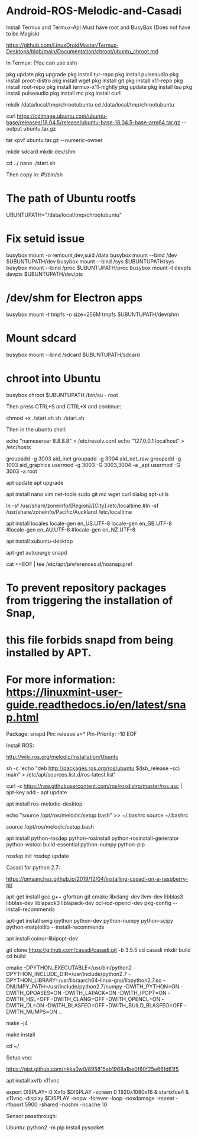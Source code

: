 # Android-ROS-Melodic-and-Casadi

Install Termux and Termux-Api
Must have root and BusyBox (Does not have to be Magisk)

https://github.com/LinuxDroidMaster/Termux-Desktops/blob/main/Documentation/chroot/ubuntu_chroot.md

In Termux: (You can use ssh)

pkg update
pkg upgrade
pkg install tur-repo
pkg install pulseaudio
pkg install proot-distro
pkg install wget
pkg install git
pkg install x11-repo
pkg install root-repo
pkg install termux-x11-nightly
pkg update
pkg install tsu
pkg install pulseaudio
pkg install mc
pkg install curl

mkdir /data/local/tmp/chrootubuntu
cd /data/local/tmp/chrootubuntu

curl https://cdimage.ubuntu.com/ubuntu-base/releases/18.04.5/release/ubuntu-base-18.04.5-base-arm64.tar.gz --output ubuntu.tar.gz

tar xpvf ubuntu.tar.gz --numeric-owner

mkdir sdcard
mkdir dev/shm

cd ../
nano ./start.sh

Then copy in:
#!/bin/sh

# The path of Ubuntu rootfs
UBUNTUPATH="/data/local/tmp/chrootubuntu"

# Fix setuid issue
busybox mount -o remount,dev,suid /data
busybox mount --bind /dev $UBUNTUPATH/dev
busybox mount --bind /sys $UBUNTUPATH/sys
busybox mount --bind /proc $UBUNTUPATH/proc
busybox mount -t devpts devpts $UBUNTUPATH/dev/pts

# /dev/shm for Electron apps
busybox mount -t tmpfs -o size=256M tmpfs $UBUNTUPATH/dev/shm

# Mount sdcard
busybox mount --bind /sdcard $UBUNTUPATH/sdcard

# chroot into Ubuntu
busybox chroot $UBUNTUPATH /bin/su - root

Then press CTRL+S and CTRL+X and continue:

chmod +x ./start.sh
sh ./start.sh

Then in the ubuntu shell:

echo "nameserver 8.8.8.8" > /etc/resolv.conf
echo "127.0.0.1 localhost" > /etc/hosts

groupadd -g 3003 aid_inet
groupadd -g 3004 aid_net_raw
groupadd -g 1003 aid_graphics
usermod -g 3003 -G 3003,3004 -a _apt
usermod -G 3003 -a root

apt update
apt upgrade

apt install nano vim net-tools sudo git mc wget curl dialog apt-utils

ln -sf /usr/share/zoneinfo/[Region]/[City] /etc/localtime
#ln -sf /usr/share/zoneinfo/Pacific/Auckland /etc/localtime

apt install locales
locale-gen en_US.UTF-8
locale-gen en_GB.UTF-8
#locale-gen en_AU.UTF-8
#locale-gen en_NZ.UTF-8

apt install xubuntu-desktop

apt-get autopurge snapd

cat <<EOF | tee /etc/apt/preferences.d/nosnap.pref
# To prevent repository packages from triggering the installation of Snap,
# this file forbids snapd from being installed by APT.
# For more information: https://linuxmint-user-guide.readthedocs.io/en/latest/snap.html
Package: snapd
Pin: release a=*
Pin-Priority: -10
EOF

Install ROS:

http://wiki.ros.org/melodic/Installation/Ubuntu

sh -c 'echo "deb http://packages.ros.org/ros/ubuntu $(lsb_release -sc) main" > /etc/apt/sources.list.d/ros-latest.list'

curl -s https://raw.githubusercontent.com/ros/rosdistro/master/ros.asc | apt-key add -
apt update

apt install ros-melodic-desktop

echo "source /opt/ros/melodic/setup.bash" >> ~/.bashrc
source ~/.bashrc

source /opt/ros/melodic/setup.bash

apt install python-rosdep python-rosinstall python-rosinstall-generator python-wstool build-essential python-numpy python-pip

rosdep init
rosdep update

Casadi for python 2.7:

https://gmsanchez.github.io/2019/12/04/installing-casadi-on-a-raspberry-pi/

apt-get install gcc g++ gfortran git cmake libclang-dev llvm-dev libblas3 libblas-dev liblapack3 liblapack-dev ocl-icd-opencl-dev pkg-config --install-recommends

apt-get install swig ipython python-dev python-numpy python-scipy python-matplotlib --install-recommends

apt install coinor-libipopt-dev

git clone https://github.com/casadi/casadi.git -b 3.5.5
cd casadi
mkdir build
cd build

cmake -DPYTHON_EXECUTABLE=/usr/bin/python2 -DPYTHON_INCLUDE_DIR=/usr/include/python2.7 -DPYTHON_LIBRARY=/usr/lib/aarch64-linux-gnu/libpython2.7.so -DNUMPY_PATH=/usr/include/python2.7/numpy -DWITH_PYTHON=ON -DWITH_QPOASES=ON -DWITH_LAPACK=ON -DWITH_IPOPT=ON -DWITH_HSL=OFF -DWITH_CLANG=OFF -DWITH_OPENCL=ON -DWITH_DL=ON -DWITH_BLASFEO=OFF -DWITH_BUILD_BLASFEO=OFF -DWITH_MUMPS=ON ..

make -j4

make install

cd ~/

Setup vnc:

https://gist.github.com/rikka0w0/895815ab1968a1be0f80f25e66fd61f5

apt install xvfb x11vnc

export DISPLAY=:0 
Xvfb $DISPLAY -screen 0 1920x1080x16 &
startxfce4 &
x11vnc -display $DISPLAY -nopw -forever -loop -noxdamage -repeat -rfbport 5900 -shared -noshm -ncache 10

Sensor passthrough:

Ubuntu:
python2 -m pip install pysocket
